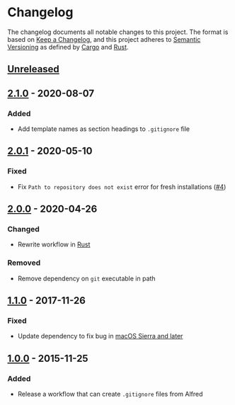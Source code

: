 # Changelog

The changelog documents all notable changes to this project. The format is based
on [Keep a Changelog](https://keepachangelog.com/en/1.0.0/), and this project
adheres to [Semantic Versioning](https://semver.org/spec/v2.0.0.html) as defined
by [Cargo](https://doc.rust-lang.org/cargo/reference/manifest.html#the-version-field)
and [Rust](https://github.com/rust-lang/rfcs/blob/master/text/1105-api-evolution.md).

<!-- next-header -->

## [Unreleased]

## [2.1.0] - 2020-08-07

### Added

- Add template names as section headings to `.gitignore` file

## [2.0.1] - 2020-05-10

### Fixed

- Fix `Path to repository does not exist` error for fresh installations ([#4](https://github.com/jdno/alfred-gitignore/issues/4))

## [2.0.0] - 2020-04-26

### Changed

- Rewrite workflow in [Rust](https://rust-lang.org)

### Removed

- Remove dependency on `git` executable in path

## [1.1.0] - 2017-11-26

### Fixed

- Update dependency to fix bug in [macOS Sierra and later](https://github.com/deanishe/alfred-workflow/issues/111)

## [1.0.0] - 2015-11-25

### Added

- Release a workflow that can create `.gitignore` files from Alfred

<!-- next-url -->

[unreleased]: https://github.com/jdno/alfred-gitignore/compare/v2.1.0...HEAD
[2.1.0]: https://github.com/jdno/alfred-gitignore/compare/v2.0.1...v2.1.0
[2.0.1]: https://github.com/jdno/alfred-gitignore/compare/v2.0.0...v2.0.1
[2.0.0]: https://github.com/jdno/alfred-gitignore/compare/v1.1.0...v2.0.0
[1.1.0]: https://github.com/jdno/alfred-gitignore/compare/v1.0.0...v1.1.0
[1.0.0]: https://github.com/jdno/alfred-gitignore/releases/tag/1.0.0
